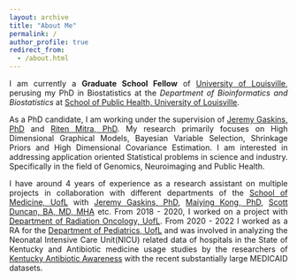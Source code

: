 ```yaml
---
layout: archive
title: "About Me"
permalink: /
author_profile: true
redirect_from: 
  - /about.html
---
```


<span style="text-align: justify"> 

I am currently a **Graduate School Fellow** of <span style = "color:blue">[University of Louisville](https://louisville.edu/sphis)</span>, perusing my PhD in Biostatistics at the _Department of Bioinformatics and Biostatistics_ at <span style = "color:blue">[School of Public Health, University of Louisville](https://louisville.edu/sphis)</span>.

As a PhD candidate, I am working under the supervision of <span style ="color:blue">[Jeremy Gaskins, PhD](https://louisville.edu/sphis/directory/jeremy-gaskins-phd)</span> and <span style ="color:blue">[Riten Mitra, PhD](https://louisville.edu/sphis/directory/riten-mitra)</span>. My research primarily focuses on High Dimensional Graphical Models, Bayesian Variable Selection, Shrinkage Priors and High Dimensional Covariance Estimation. I am interested in addressing application oriented Statistical problems in science and industry. Specifically in the field of Genomics, Neuroimaging and Public Health. 

I have around 4 years of experience as a research assistant on multiple projects in collaboration with different departments of the <span style ="color:blue">[School of Medicine, UofL](https://louisville.edu/medicine)</span> with <span style ="color:blue">[Jeremy Gaskins, PhD](https://louisville.edu/sphis/directory/jeremy-gaskins-phd)</span>, <span style ="color:blue">[Maiying Kong, PhD](https://louisville.edu/sphis/directory/maiying-kong-phd)</span>, <span style ="color:blue">[Scott Duncan, BA, MD, MHA](https://providers.nortonhealthcare.com/provider/Scott+D+Duncan/464915)</span> etc. From 2018 - 2020, I worked on a project with <span style ="color:blue">[Department of Radiation Oncology, UofL](https://louisville.edu/medicine/departments/radiationoncology)</span>.  From 2020 - 2022 I worked as a RA for the <span style ="color:blue">[Department of Pediatrics, UofL](https://louisville.edu/medicine/departments/pediatrics)</span> and was involved in analyzing the Neonatal Intensive Care Unit(NICU) related data of hospitals in the State of Kentucky and Antibiotic medicine usage studies by the researchers of <span style ="color:blue">[Kentucky Antibiotic Awareness](https://louisville.edu/medicine/departments/pediatrics/research/cahrds/KYAbxAwareness)</span> with the recent substantially large MEDICAID datasets. 

